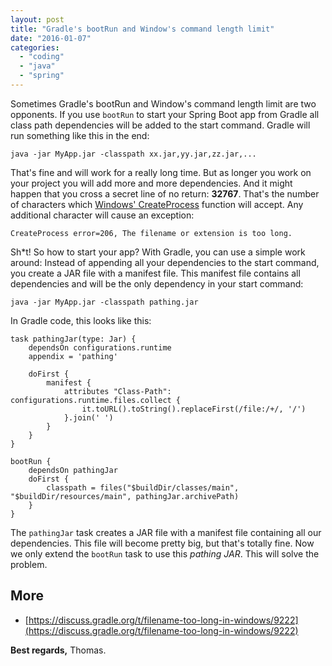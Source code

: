 ```yaml
---
layout: post
title: "Gradle's bootRun and Window's command length limit"
date: "2016-01-07"
categories: 
  - "coding"
  - "java"
  - "spring"
---
```


Sometimes Gradle's bootRun and Window's command length limit are two opponents. If you use `bootRun` to start your Spring Boot app from Gradle all class path dependencies will be added to the start command. Gradle will run something like this in the end:

    java -jar MyApp.jar -classpath xx.jar,yy.jar,zz.jar,...

That's fine and will work for a really long time. But as longer you work on your project you will add more and more dependencies. And it might happen that you cross a secret line of no return: **32767**. That's the number of characters which [Windows' CreateProcess](https://msdn.microsoft.com/en-us/library/windows/desktop/ms682425(v=vs.85).aspx) function will accept. Any additional character will cause an exception:

    CreateProcess error=206, The filename or extension is too long.

Sh\*t! So how to start your app? With Gradle, you can use a simple work around: Instead of appending all your dependencies to the start command, you create a JAR file with a manifest file. This manifest file contains all dependencies and will be the only dependency in your start command:

    java -jar MyApp.jar -classpath pathing.jar

In Gradle code, this looks like this:

    task pathingJar(type: Jar) {
        dependsOn configurations.runtime
        appendix = 'pathing'
    
        doFirst {
            manifest {
                attributes "Class-Path": configurations.runtime.files.collect {
                    it.toURL().toString().replaceFirst(/file:/+/, '/')
                }.join(' ')
            }
        }
    }
    
    bootRun {
        dependsOn pathingJar
        doFirst {
            classpath = files("$buildDir/classes/main", "$buildDir/resources/main", pathingJar.archivePath)
        }
    }

The `pathingJar` task creates a JAR file with a manifest file containing all our dependencies. This file will become pretty big, but that's totally fine. Now we only extend the `bootRun` task to use this _pathing JAR_. This will solve the problem.

## More

- [https://discuss.gradle.org/t/filename-too-long-in-windows/9222](https://discuss.gradle.org/t/filename-too-long-in-windows/9222)

**Best regards,** Thomas.
